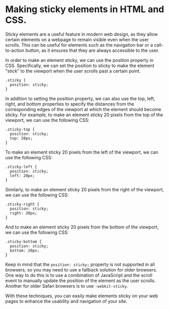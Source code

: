 # Making sticky elements in HTML and CSS.
Sticky elements are a useful feature in modern web design, as they allow certain elements on a webpage to remain visible even when the user scrolls. This can be useful for elements such as the navigation bar or a call-to-action button, as it ensures that they are always accessible to the user.

In order to make an element sticky, we can use the position property in CSS. Specifically, we can set the position to sticky to make the element "stick" to the viewport when the user scrolls past a certain point.

```
.sticky {
  position: sticky;
}
```

In addition to setting the position property, we can also use the top, left, right, and bottom properties to specify the distances from the corresponding edges of the viewport at which the element should become sticky. For example, to make an element sticky 20 pixels from the top of the viewport, we can use the following CSS:

```
.sticky-top {
  position: sticky;
  top: 20px;
}
```

To make an element sticky 20 pixels from the left of the viewport, we can use the following CSS:

```
.sticky-left {
  position: sticky;
  left: 20px;
}
```

Similarly, to make an element sticky 20 pixels from the right of the viewport, we can use the following CSS:

```
.sticky-right {
  position: sticky;
  right: 20px;
}
```

And to make an element sticky 20 pixels from the bottom of the viewport, we can use the following CSS:

```
.sticky-bottom {
  position: sticky;
  bottom: 20px;
}
```

Keep in mind that the `position: sticky;` property is not supported in all browsers, so you may need to use a fallback solution for older browsers. One way to do this is to use a combination of JavaScript and the scroll event to manually update the position of the element as the user scrolls. Another for older Safari browsers is to use `-webkit-sticky`.

With these techniques, you can easily make elements sticky on your web pages to enhance the usability and navigation of your site.